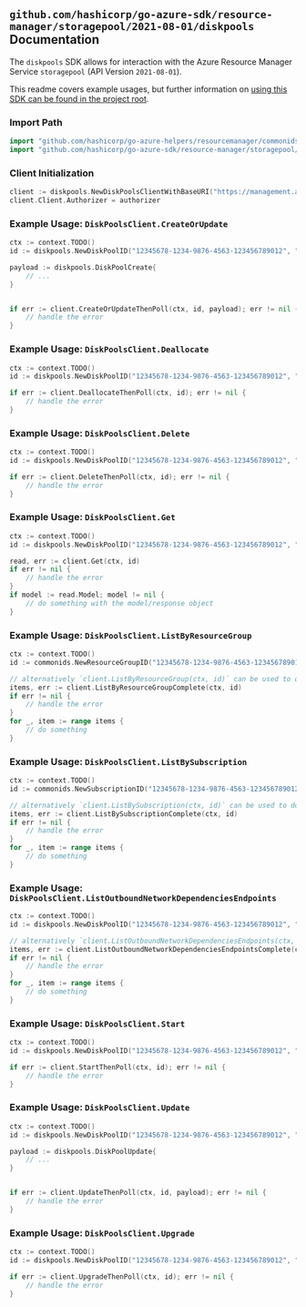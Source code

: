 
## `github.com/hashicorp/go-azure-sdk/resource-manager/storagepool/2021-08-01/diskpools` Documentation

The `diskpools` SDK allows for interaction with the Azure Resource Manager Service `storagepool` (API Version `2021-08-01`).

This readme covers example usages, but further information on [using this SDK can be found in the project root](https://github.com/hashicorp/go-azure-sdk/tree/main/docs).

### Import Path

```go
import "github.com/hashicorp/go-azure-helpers/resourcemanager/commonids"
import "github.com/hashicorp/go-azure-sdk/resource-manager/storagepool/2021-08-01/diskpools"
```


### Client Initialization

```go
client := diskpools.NewDiskPoolsClientWithBaseURI("https://management.azure.com")
client.Client.Authorizer = authorizer
```


### Example Usage: `DiskPoolsClient.CreateOrUpdate`

```go
ctx := context.TODO()
id := diskpools.NewDiskPoolID("12345678-1234-9876-4563-123456789012", "example-resource-group", "diskPoolValue")

payload := diskpools.DiskPoolCreate{
	// ...
}


if err := client.CreateOrUpdateThenPoll(ctx, id, payload); err != nil {
	// handle the error
}
```


### Example Usage: `DiskPoolsClient.Deallocate`

```go
ctx := context.TODO()
id := diskpools.NewDiskPoolID("12345678-1234-9876-4563-123456789012", "example-resource-group", "diskPoolValue")

if err := client.DeallocateThenPoll(ctx, id); err != nil {
	// handle the error
}
```


### Example Usage: `DiskPoolsClient.Delete`

```go
ctx := context.TODO()
id := diskpools.NewDiskPoolID("12345678-1234-9876-4563-123456789012", "example-resource-group", "diskPoolValue")

if err := client.DeleteThenPoll(ctx, id); err != nil {
	// handle the error
}
```


### Example Usage: `DiskPoolsClient.Get`

```go
ctx := context.TODO()
id := diskpools.NewDiskPoolID("12345678-1234-9876-4563-123456789012", "example-resource-group", "diskPoolValue")

read, err := client.Get(ctx, id)
if err != nil {
	// handle the error
}
if model := read.Model; model != nil {
	// do something with the model/response object
}
```


### Example Usage: `DiskPoolsClient.ListByResourceGroup`

```go
ctx := context.TODO()
id := commonids.NewResourceGroupID("12345678-1234-9876-4563-123456789012", "example-resource-group")

// alternatively `client.ListByResourceGroup(ctx, id)` can be used to do batched pagination
items, err := client.ListByResourceGroupComplete(ctx, id)
if err != nil {
	// handle the error
}
for _, item := range items {
	// do something
}
```


### Example Usage: `DiskPoolsClient.ListBySubscription`

```go
ctx := context.TODO()
id := commonids.NewSubscriptionID("12345678-1234-9876-4563-123456789012")

// alternatively `client.ListBySubscription(ctx, id)` can be used to do batched pagination
items, err := client.ListBySubscriptionComplete(ctx, id)
if err != nil {
	// handle the error
}
for _, item := range items {
	// do something
}
```


### Example Usage: `DiskPoolsClient.ListOutboundNetworkDependenciesEndpoints`

```go
ctx := context.TODO()
id := diskpools.NewDiskPoolID("12345678-1234-9876-4563-123456789012", "example-resource-group", "diskPoolValue")

// alternatively `client.ListOutboundNetworkDependenciesEndpoints(ctx, id)` can be used to do batched pagination
items, err := client.ListOutboundNetworkDependenciesEndpointsComplete(ctx, id)
if err != nil {
	// handle the error
}
for _, item := range items {
	// do something
}
```


### Example Usage: `DiskPoolsClient.Start`

```go
ctx := context.TODO()
id := diskpools.NewDiskPoolID("12345678-1234-9876-4563-123456789012", "example-resource-group", "diskPoolValue")

if err := client.StartThenPoll(ctx, id); err != nil {
	// handle the error
}
```


### Example Usage: `DiskPoolsClient.Update`

```go
ctx := context.TODO()
id := diskpools.NewDiskPoolID("12345678-1234-9876-4563-123456789012", "example-resource-group", "diskPoolValue")

payload := diskpools.DiskPoolUpdate{
	// ...
}


if err := client.UpdateThenPoll(ctx, id, payload); err != nil {
	// handle the error
}
```


### Example Usage: `DiskPoolsClient.Upgrade`

```go
ctx := context.TODO()
id := diskpools.NewDiskPoolID("12345678-1234-9876-4563-123456789012", "example-resource-group", "diskPoolValue")

if err := client.UpgradeThenPoll(ctx, id); err != nil {
	// handle the error
}
```
